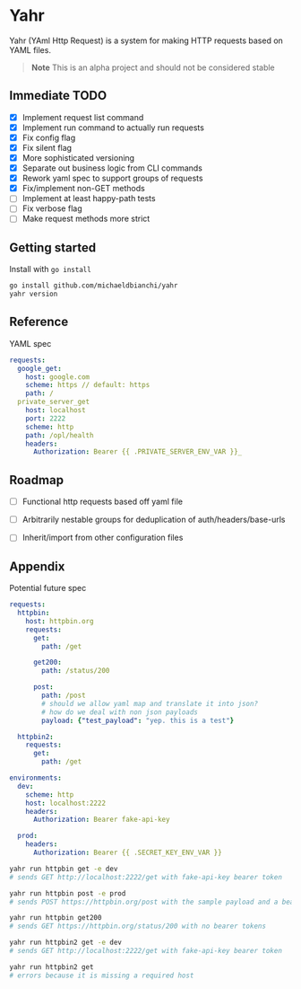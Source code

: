 # Yahr

Yahr (YAml Http Request) is a system for making HTTP requests based on YAML files.

> **Note**
> This is an alpha project and should not be considered stable

## Immediate TODO

* [x] Implement request list command
* [x] Implement run command to actually run requests
* [x] Fix config flag
* [x] Fix silent flag
* [x] More sophisticated versioning
* [x] Separate out business logic from CLI commands
* [x] Rework yaml spec to support groups of requests
* [x] Fix/implement non-GET methods
* [ ] Implement at least happy-path tests
* [ ] Fix verbose flag
* [ ] Make request methods more strict

## Getting started

Install with `go install`

``` sh
go install github.com/michaeldbianchi/yahr
yahr version
```

## Reference

YAML spec

``` yaml
requests:
  google_get:
    host: google.com
    scheme: https // default: https
    path: /
  private_server_get
    host: localhost
    port: 2222
    scheme: http
    path: /opl/health
    headers:
      Authorization: Bearer {{ .PRIVATE_SERVER_ENV_VAR }}_
```

## Roadmap

* [ ] Functional http requests based off yaml file
* [ ] Arbitrarily nestable groups for deduplication of auth/headers/base-urls
* [ ] Inherit/import from other configuration files


## Appendix

Potential future spec

``` yaml
requests:
  httpbin:
    host: httpbin.org
    requests:
      get:
        path: /get

      get200:
        path: /status/200

      post:
        path: /post
        # should we allow yaml map and translate it into json?
        # how do we deal with non json payloads
        payload: {"test_payload": "yep. this is a test"}

  httpbin2:
    requests:
      get:
        path: /get

environments:
  dev:
    scheme: http
    host: localhost:2222
    headers:
      Authorization: Bearer fake-api-key

  prod:
    headers:
      Authorization: Bearer {{ .SECRET_KEY_ENV_VAR }}
```

``` sh
yahr run httpbin get -e dev
# sends GET http://localhost:2222/get with fake-api-key bearer token

yahr run httpbin post -e prod
# sends POST https://httpbin.org/post with the sample payload and a bearer token from the env var SECRET_KEY_ENV_VAR

yahr run httpbin get200
# sends GET https://httpbin.org/status/200 with no bearer tokens

yahr run httpbin2 get -e dev
# sends GET http://localhost:2222/get with fake-api-key bearer token

yahr run httpbin2 get
# errors because it is missing a required host
```

